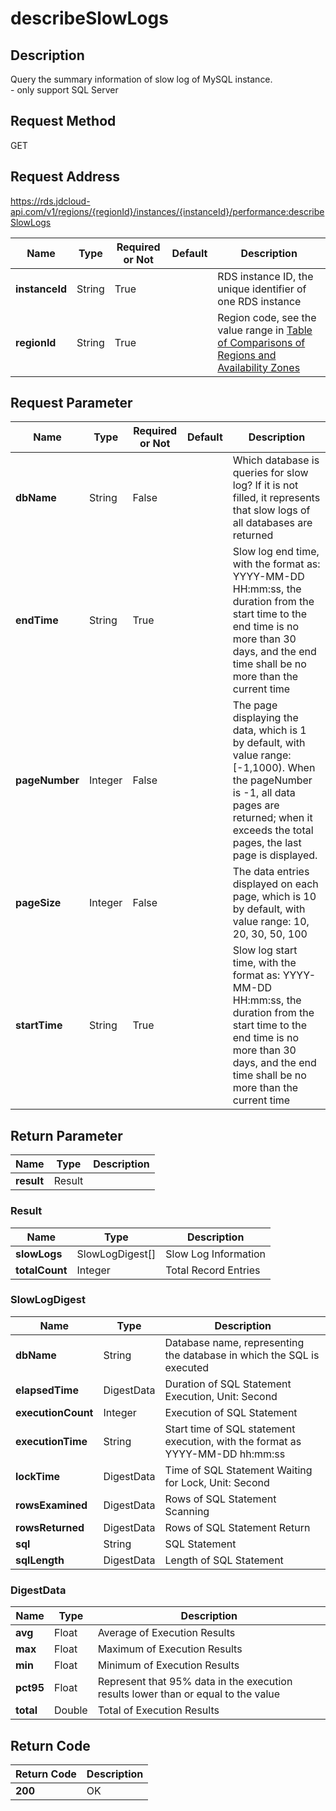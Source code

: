 # describeSlowLogs


## Description
Query the summary information of slow log of MySQL instance. <br>- only support SQL Server

## Request Method
GET

## Request Address
https://rds.jdcloud-api.com/v1/regions/{regionId}/instances/{instanceId}/performance:describeSlowLogs

|Name|Type|Required or Not|Default|Description|
|---|---|---|---|---|
|**instanceId**|String|True| |RDS instance ID, the unique identifier of one RDS instance|
|**regionId**|String|True| |Region code, see the value range in [Table of Comparisons of Regions and Availability Zones](../Enum-Definitions/Regions-AZ.md)|

## Request Parameter
|Name|Type|Required or Not|Default|Description|
|---|---|---|---|---|
|**dbName**|String|False| |Which database is queries for slow log? If it is not filled, it represents that slow logs of all databases are returned|
|**endTime**|String|True| |Slow log end time, with the format as: YYYY-MM-DD HH:mm:ss, the duration from the start time to the end time is no more than 30 days, and the end time shall be no more than the current time|
|**pageNumber**|Integer|False| |The page displaying the data, which is 1 by default, with value range: [-1,1000). When the pageNumber is -1, all data pages are returned; when it exceeds the total pages, the last page is displayed.|
|**pageSize**|Integer|False| |The data entries displayed on each page, which is 10 by default, with value range: 10, 20, 30, 50, 100|
|**startTime**|String|True| |Slow log start time, with the format as: YYYY-MM-DD HH:mm:ss, the duration from the start time to the end time is no more than 30 days, and the end time shall be no more than the current time|


## Return Parameter
|Name|Type|Description|
|---|---|---|
|**result**|Result| |

### Result
|Name|Type|Description|
|---|---|---|
|**slowLogs**|SlowLogDigest[]|Slow Log Information|
|**totalCount**|Integer|Total Record Entries|
### SlowLogDigest
|Name|Type|Description|
|---|---|---|
|**dbName**|String|Database name, representing the database in which the SQL is executed|
|**elapsedTime**|DigestData|Duration of SQL Statement Execution, Unit: Second|
|**executionCount**|Integer|Execution of SQL Statement|
|**executionTime**|String|Start time of SQL statement execution, with the format as YYYY-MM-DD hh:mm:ss|
|**lockTime**|DigestData|Time of SQL Statement Waiting for Lock, Unit: Second|
|**rowsExamined**|DigestData|Rows of SQL Statement Scanning|
|**rowsReturned**|DigestData|Rows of SQL Statement Return|
|**sql**|String|SQL Statement|
|**sqlLength**|DigestData|Length of SQL Statement|
### DigestData
|Name|Type|Description|
|---|---|---|
|**avg**|Float|Average of Execution Results|
|**max**|Float|Maximum of Execution Results|
|**min**|Float|Minimum of Execution Results|
|**pct95**|Float|Represent that 95% data in the execution results lower than or equal to the value|
|**total**|Double|Total of Execution Results|

## Return Code
|Return Code|Description|
|---|---|
|**200**|OK|
